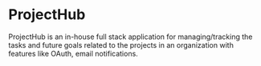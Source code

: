# ProjectHub
ProjectHub is an in-house full stack application for managing/tracking the tasks and future goals related to the projects in
an organization with features like OAuth, email notifications.
